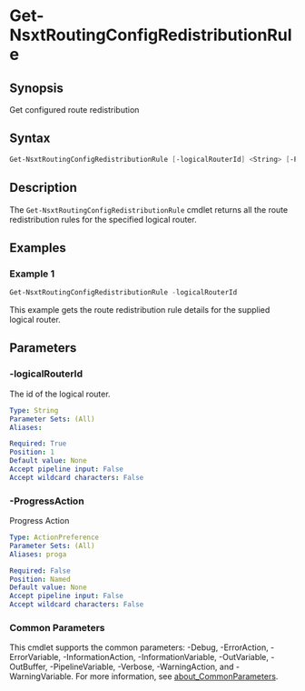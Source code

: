 # Get-NsxtRoutingConfigRedistributionRule

## Synopsis

Get configured route redistribution

## Syntax

```powershell
Get-NsxtRoutingConfigRedistributionRule [-logicalRouterId] <String> [-ProgressAction <ActionPreference>] [<CommonParameters>]
```

## Description

The `Get-NsxtRoutingConfigRedistributionRule` cmdlet returns all the route redistribution rules for the specified
logical router.

## Examples

### Example 1

```powershell
Get-NsxtRoutingConfigRedistributionRule -logicalRouterId 
```

This example gets the route redistribution rule details for the supplied logical router.

## Parameters

### -logicalRouterId

The id of the logical router.

```yaml
Type: String
Parameter Sets: (All)
Aliases:

Required: True
Position: 1
Default value: None
Accept pipeline input: False
Accept wildcard characters: False
```

### -ProgressAction

Progress Action

```yaml
Type: ActionPreference
Parameter Sets: (All)
Aliases: proga

Required: False
Position: Named
Default value: None
Accept pipeline input: False
Accept wildcard characters: False
```

### Common Parameters

This cmdlet supports the common parameters: -Debug, -ErrorAction, -ErrorVariable, -InformationAction, -InformationVariable, -OutVariable, -OutBuffer, -PipelineVariable, -Verbose, -WarningAction, and -WarningVariable. For more information, see [about_CommonParameters](http://go.microsoft.com/fwlink/?LinkID=113216).
